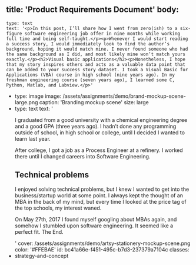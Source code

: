 title: 'Product Requirements Document'
body:
  -
    type: text
    text: '<p>In this post, I’ll share how I went from zero(ish) to a six-figure software engineering job offer in nine months while working full time and being self-taught.</p><p>Whenever I would start reading a success story, I would immediately look to find the author’s background, hoping it would match mine. I never found someone who had the same background as I did, and most likely mine won’t match yours exactly.</p><h2>Visual basic applications</h2><p>Nonetheless, I hope that my story inspires others and acts as a valuable data point that can be added to your success story dataset. I took a Visual Basic for Applications (VBA) course in high school (nine years ago). In my freshman engineering course (seven years ago), I learned some C, Python, Matlab, and Labview.</p>'
  -
    type: image
    image: /assets/assignments/demo/brand-mockup-scene-large.png
    caption: 'Branding mockup scene'
    size: large
  -
    type: text
    text: '<p>I graduated from a good university with a chemical engineering degree and a good GPA (three years ago). I hadn’t done any programming outside of school, in high school or college, until I decided I wanted to learn last year.</p><p>After college, I got a job as a Process Engineer at a refinery. I worked there until I changed careers into Software Engineering.</p><h2>Technical problems</h2><p>I enjoyed solving technical problems, but I knew I wanted to get into the business/startup world at some point. I always kept the thought of an MBA in the back of my mind, but every time I looked at the price tag of the top schools, my interest waned.</p><p>On May 27th, 2017 I found myself googling about MBAs again, and somehow I stumbled upon software engineering. It seemed like a perfect fit. The End.</p>'
cover: /assets/assignments/demo/artsy-stationery-mockup-scene.png
color: '#FFEBAE'
id: bc41a66e-f451-495c-b7d3-237379a7104c
classes:
  - strategy-and-concept
